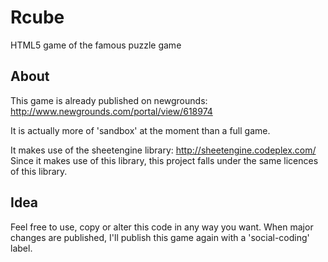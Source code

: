 Rcube
=====

HTML5 game of the famous puzzle game

## About

This game is already published on newgrounds:
http://www.newgrounds.com/portal/view/618974

It is actually more of 'sandbox' at the moment than a full game.

It makes use of the sheetengine library:
http://sheetengine.codeplex.com/ <br>
Since it makes use of this library, this project falls under the same licences of this library.

## Idea

Feel free to use, copy or alter this code in any way you want.
When major changes are published, I'll publish this game again with a 'social-coding' label.
